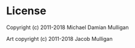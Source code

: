 # License #

Copyright (c) 2011-2018 Michael Damian Mulligan

Art copyright (c) 2011-2018 Jacob Mulligan
